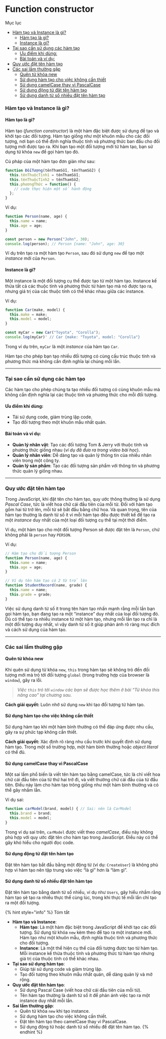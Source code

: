 # Function constructor

Mục lục

* [Hàm tạo và Instance là gì?](function-constructor.md#ham-tao-va-instance-la-gi)
  * [Hàm tạo là gì?](function-constructor.md#ham-tao-la-gi)
  * [Instance là gì?](function-constructor.md#instance-la-gi)
* [Tại sao cần sử dụng các hàm tạo](function-constructor.md#tai-sao-can-su-dung-cac-ham-tao)
  * [Ưu điểm khi dùng:](function-constructor.md#uu-diem-khi-dung)
  * [Bài toán và ví dụ:](function-constructor.md#bai-toan-va-vi-du)
* [Quy ước đặt tên hàm tạo](function-constructor.md#quy-uoc-dat-ten-ham-tao)
* [Các sai lầm thường gặp](function-constructor.md#cac-sai-lam-thuong-gap)
  * [Quên từ khóa new](function-constructor.md#quen-tu-khoa-new)
  * [Sử dụng hàm tạo cho việc không cần thiết](function-constructor.md#su-dung-ham-tao-cho-viec-khong-can-thiet)
  * [Sử dụng camelCase thay vì PascalCase](function-constructor.md#su-dung-camelcase-thay-vi-pascalcase)
  * [Sử dụng động từ đặt tên hàm tạo](function-constructor.md#su-dung-dong-tu-dat-ten-ham-tao)
  * [Sử dụng danh từ số nhiều đặt tên hàm tạo](function-constructor.md#su-dung-danh-tu-so-nhieu-dat-ten-ham-tao)

### Hàm tạo và Instance là gì?

#### Hàm tạo là gì?

Hàm tạo (_function constructor_) là một hàm đặc biệt được sử dụng để tạo và khởi tạo các đối tượng. Hàm tạo giống như một khuôn mẫu cho các đối tượng, nơi bạn có thể định nghĩa thuộc tính và phương thức ban đầu cho đối tượng mới được tạo ra. Khi bạn tạo một đối tượng mới từ hàm tạo, bạn sử dụng từ khóa `new` để gọi hàm tạo đó.

Cú pháp của một hàm tạo đơn giản như sau:

```js
function ĐốiTượng(tênThamSố1, tênThamSố2) {
  this.tênThuộcTính1 = tênThamSố1;
  this.tênThuộcTính2 = tênThamSố2;
  this.phươngThức = function() {
    // code thực hiện một số hành động
  };
}
```

Ví dụ:

```javascript
function Person(name, age) {
  this.name = name;
  this.age = age;
}

const person = new Person("John", 30);
console.log(person); // Person {name: "John", age: 30}

```

Ví dụ trên tạo ra một hàm tạo `Person`, sau đó sử dụng `new` để tạo một _instance_ mới của `Person`.

#### Instance là gì?

Một instance là một đối tượng cụ thể được tạo từ một hàm tạo. Instance kế thừa tất cả các thuộc tính và phương thức từ hàm tạo mà nó được tạo ra, nhưng giá trị của các thuộc tính có thể khác nhau giữa các instance.

Ví dụ:

```javascript
function Car(make, model) {
  this.make = make;
  this.model = model;
}

const myCar = new Car("Toyota", "Corolla");
console.log(myCar)' // Car {make: "Toyota", model: "Corolla"}
```

Trong ví dụ trên, `myCar` là một _instance_ của hàm tạo `Car`.

Hàm tạo cho phép bạn tạo nhiều đối tượng có cùng cấu trúc thuộc tính và phương thức mà không cần định nghĩa lại chúng mỗi lần.

***

### Tại sao cần sử dụng các hàm tạo

Các hàm tạo cho phép chúng ta tạo nhiều đối tượng có cùng khuôn mẫu mà không cần định nghĩa lại các thuộc tính và phương thức cho mỗi đối tượng.

#### Ưu điểm khi dùng:

* Tái sử dụng code, giảm trùng lặp code.
* Tạo đối tượng theo một khuôn mẫu nhất quán.

#### Bài toán và ví dụ:

* **Quản lý nhân vật**: Tạo các đối tượng Tom & Jerry với thuộc tính và phương thức giống nhau (_ví dụ đã đưa ra trong video bài học_).
* **Quản lý nhân viên**: Dễ dàng tạo và quản lý thông tin của nhiều nhân viên trong một công ty.
* **Quản lý sản phẩm**: Tạo các đối tượng sản phẩm với thông tin và phương thức quản lý giống nhau.

***

### Quy ước đặt tên hàm tạo

Trong JavaScript, khi đặt tên cho hàm tạo, quy ước thông thường là sử dụng _Pascal Case_, tức là viết hoa chữ cái đầu tiên của mỗi từ. Đối với hàm tạo gồm hai từ trở lên, mỗi từ sẽ bắt đầu bằng chữ hoa. Và quan trọng, tên của hàm tạo thường là danh từ số ít vì mỗi hàm tạo đều được thiết kế để tạo ra một _instance_ duy nhất của một loại đối tượng cụ thể tại một thời điểm.

Ví dụ, một hàm tạo cho một đối tượng Person sẽ được đặt tên là `Person`, chứ không phải là `person` hay `PERSON`.

Ví dụ:

```js
// Hàm tạo cho đối tượng Person
function Person(name, age) {
  this.name = name;
  this.age = age;
}

// Ví dụ tên hàm tạo có 2 từ trở lên
function StudentRecord(name, grade) {
  this.name = name;
  this.grade = grade;
}
```

Việc sử dụng danh từ số ít trong tên hàm tạo nhấn mạnh rằng mỗi lần bạn gọi hàm tạo, bạn đang tạo ra một “instance” duy nhất của loại đối tượng đó. Dù có thể tạo ra nhiều instance từ một hàm tạo, nhưng mỗi lần tạo ra chỉ là một đối tượng duy nhất, vì vậy danh từ số ít giúp phản ánh rõ ràng mục đích và cách sử dụng của hàm tạo.

***

### Các sai lầm thường gặp

#### Quên từ khóa new

Khi quên sử dụng từ khóa `new`, `this` trong hàm tạo sẽ không trỏ đến đối tượng mới mà trỏ tới đối tượng `global` (trong trường hợp của browser là `window`), gây ra lỗi.

> _Việc `this` trỏ tới `window` các bạn sẽ được học thêm ở bài “Từ khóa this nâng cao” tại chương sau_.

**Cách giải quyết:** Luôn nhớ sử dụng `new` khi tạo đối tượng từ hàm tạo.

#### Sử dụng hàm tạo cho việc không cần thiết

Sử dụng hàm tạo khi một hàm bình thường có thể đáp ứng được nhu cầu, gây ra sự phức tạp không cần thiết.

**Cách giải quyết:** Xác định rõ ràng nhu cầu trước khi quyết định sử dụng hàm tạo. Trong một số trường hợp, một hàm bình thường hoặc _object literal_ có thể đủ.

#### Sử dụng camelCase thay vì PascalCase

Một sai lầm phổ biến là viết tên hàm tạo bằng camelCase, tức là chỉ viết hoa chữ cái đầu tiên của từ thứ hai trở đi, và viết thường chữ cái đầu của từ đầu tiên. Điều này làm cho hàm tạo trông giống như một hàm bình thường và có thể gây nhầm lẫn.

Ví dụ sai:

```js
function carModel(brand, model) { // Sai: nên là CarModel
  this.brand = brand;
  this.model = model;
}
```

Trong ví dụ sai trên, `carModel` được viết theo _camelCase_, điều này không phù hợp với quy ước đặt tên cho hàm tạo trong JavaScript. Điều này có thể gây khó hiểu cho người đọc code.

#### Sử dụng động từ đặt tên hàm tạo

Đặt tên hàm tạo bắt đầu bằng một động từ (ví dụ: `CreateUser`) là không phù hợp vì hàm tạo nên tập trung vào việc “là gì” hơn là “làm gì”.

#### Sử dụng danh từ số nhiều đặt tên hàm tạo

Đặt tên hàm tạo bằng danh từ số nhiều, ví dụ như `Users`, gây hiểu nhầm rằng hàm tạo sẽ tạo ra nhiều thực thể cùng lúc, trong khi thực tế mỗi lần chỉ tạo ra một đối tượng.

{% hint style="info" %}
Tóm tắt

* **Hàm tạo và Instance**:
  * **Hàm tạo**: Là một hàm đặc biệt trong JavaScript để khởi tạo các đối tượng. Sử dụng từ khóa `new` kèm theo để tạo ra một instance mới. Hàm tạo như một khuôn mẫu, định nghĩa thuộc tính và phương thức cho đối tượng.
  * **Instance**: Là một thể hiện cụ thể của đối tượng được tạo từ hàm tạo. Mỗi instance kế thừa thuộc tính và phương thức từ hàm tạo nhưng giá trị của thuộc tính có thể khác nhau.
* **Tại sao sử dụng hàm tạo**:
  * Giúp tái sử dụng code và giảm trùng lặp.
  * Tạo đối tượng theo khuôn mẫu nhất quán, dễ dàng quản lý và mở rộng.
* **Quy ước đặt tên hàm tạo**:
  * Sử dụng Pascal Case (viết hoa chữ cái đầu tiên của mỗi từ).
  * Tên hàm tạo thường là danh từ số ít để phản ánh việc tạo ra một instance duy nhất mỗi lần.
* **Sai lầm thường gặp**:
  * Quên từ khóa `new` khi tạo instance.
  * Sử dụng hàm tạo cho việc không cần thiết.
  * Đặt tên hàm tạo theo camelCase thay vì PascalCase.
  * Sử dụng động từ hoặc danh từ số nhiều để đặt tên hàm tạo.
{% endhint %}

